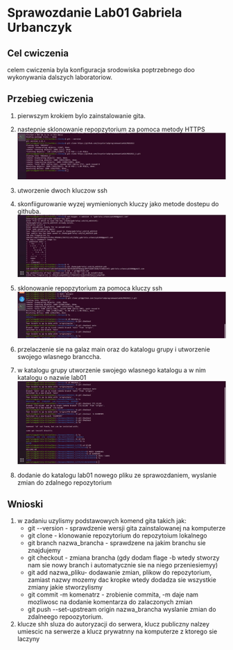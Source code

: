 # Sprawozdanie Lab01 Gabriela Urbanczyk

## Cel cwiczenia
celem cwiczenia byla konfiguracja srodowiska poptrzebnego doo wykonywania dalszych laboratoriow. 

## Przebieg cwiczenia
1. pierwszym krokiem bylo zainstalowanie gita.
2. nastepnie sklonowanie repopzytorium za pomoca metody HTTPS
![Screenshot](gitVersionCloneHttps.jpg)
3. utworzenie dwoch kluczow ssh
4. skonfiigurowanie wyzej wymienionych kluczy jako metode dostepu do githuba.
![Screenshot](ssh.jpg)

5. sklonowanie repopzytorium za pomoca kluczy ssh
![Screenshot](clonessh.jpg)
6. przelaczenie sie na galaz main oraz do katalogu grupy i utworzenie swojego wlasnego branccha.
7. w katalogu grupy utworzenie swojego wlasnego katalogu a w nim katalogu o nazwie lab01 
![Screenshot](branch.jpg)
8. dodanie do katalogu  lab01 nowego pliku ze sprawozdaniem, wyslanie zmian do zdalnego repozytorium

## Wnioski
1. w zadaniu uzylismy podstawowych  komend gita takich jak:
    * git --version - sprawdzenie wersji gita zainstalowanej na komputerze
    * git clone - klonowanie repozytorium do repozytoium lokalnego
    * git branch nazwa_brancha - sprawdzene na jakim branchu sie znajdujemy
    * git checkout - zmiana brancha (gdy dodam flage -b wtedy stworzy nam sie nowy branch i automatycznie sie na niego przeniesiemyy)
    * git add nazwa_pliku- dodawanie zmian, plikow do repozytorium, zamiast nazwy mozemy dac kropke wtedy dodadza sie wszystkie zmiany jakie stworzylismy 
    * git commit -m komenatrz - zrobienie commita, -m daje nam mozliwosc na dodanie komentarza do zalaczonych zmian
    * git push --set-upstream origin nazwa_brancha wyslanie zmian do zdalneego repoozytorium.
2. klucze shh sluza do autoryzacji do serwera, klucz publiczny nalzey umiescic na serwerze a klucz prywatnny na komputerze z ktorego sie laczyny